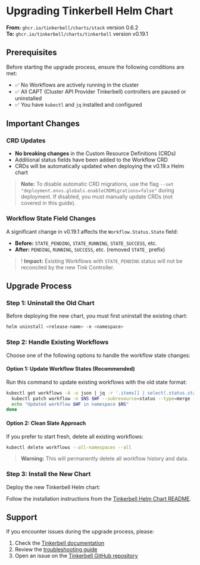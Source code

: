 # Upgrading Tinkerbell Helm Chart

**From:** `ghcr.io/tinkerbell/charts/stack` version 0.6.2  
**To:** `ghcr.io/tinkerbell/charts/tinkerbell` version v0.19.1

## Prerequisites

Before starting the upgrade process, ensure the following conditions are met:

- ✅ No Workflows are actively running in the cluster
- ✅ All CAPT (Cluster API Provider Tinkerbell) controllers are paused or uninstalled
- ✅ You have `kubectl` and `jq` installed and configured

## Important Changes

### CRD Updates

- **No breaking changes** in the Custom Resource Definitions (CRDs)
- Additional status fields have been added to the Workflow CRD
- CRDs will be automatically updated when deploying the v0.19.x Helm chart

> **Note:** To disable automatic CRD migrations, use the flag `--set "deployment.envs.globals.enableCRDMigrations=false"` during deployment. If disabled, you must manually update CRDs (not covered in this guide).

### Workflow State Field Changes

A significant change in v0.19.1 affects the `Workflow.Status.State` field:

- **Before:** `STATE_PENDING`, `STATE_RUNNING`, `STATE_SUCCESS`, etc.
- **After:** `PENDING`, `RUNNING`, `SUCCESS`, etc. (removed `STATE_` prefix)

>! **Impact:** Existing Workflows with `STATE_PENDING` status will not be reconciled by the new Tink Controller.

## Upgrade Process

### Step 1: Uninstall the Old Chart

Before deploying the new chart, you must first uninstall the existing chart:

```bash
helm uninstall <release-name> -n <namespace>
```

### Step 2: Handle Existing Workflows

Choose one of the following options to handle the workflow state changes:

#### Option 1: Update Workflow States (Recommended)

Run this command to update existing workflows with the old state format:

```bash
kubectl get workflows -A -o json | jq -r '.items[] | select(.status.state == "STATE_PENDING") | .metadata.namespace + " " + .metadata.name' | while read -r NS WF; do
  kubectl patch workflow -n $NS $WF --subresource=status --type=merge -p '{"status":{"state":"","tasks":[]}}'
  echo "Updated workflow $WF in namespace $NS"
done
```

#### Option 2: Clean Slate Approach

If you prefer to start fresh, delete all existing workflows:

```bash
kubectl delete workflows --all-namespaces --all
```

> **Warning:** This will permanently delete all workflow history and data.

### Step 3: Install the New Chart

Deploy the new Tinkerbell Helm chart:

Follow the installation instructions from the [Tinkerbell Helm Chart README](../../helm/tinkerbell/README.md).

## Support

If you encounter issues during the upgrade process, please:

1. Check the [Tinkerbell documentation](https://docs.tinkerbell.org)
2. Review the [troubleshooting guide](https://docs.tinkerbell.org/troubleshooting)
3. Open an issue on the [Tinkerbell GitHub repository](https://github.com/tinkerbell/tinkerbell)
